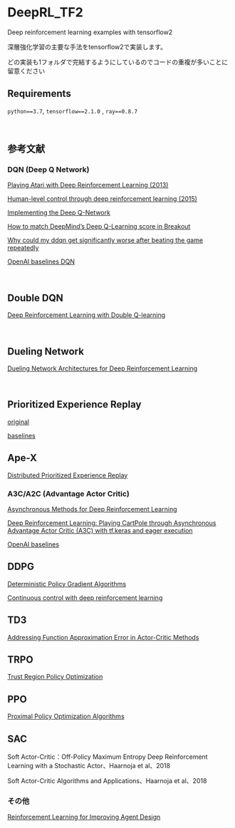 # DeepRL_TF2

Deep reinforcement learning examples with tensorflow2

深層強化学習の主要な手法をtensorflow2で実装します。

どの実装も1フォルダで完結するようにしているのでコードの重複が多いことに留意ください


## Requirements

`python==3.7`, `tensorflow==2.1.0` , `ray==0.8.7`

<br>

## 参考文献

### DQN (Deep Q Network)

[Playing Atari with Deep Reinforcement Learning (2013)](https://arxiv.org/abs/1312.5602)

[Human-level control through deep reinforcement learning (2015)](https://www.nature.com/articles/nature14236.)


[Implementing the Deep Q-Network](https://arxiv.org/pdf/1711.07478.pdf)


[How to match DeepMind’s Deep Q-Learning score in Breakout](https://towardsdatascience.com/tutorial-double-deep-q-learning-with-dueling-network-architectures-4c1b3fb7f756)


[Why could my ddqn get significantly worse after beating the game repeatedly](https://datascience.stackexchange.com/questions/56053/why-could-my-ddqn-get-significantly-worse-after-beating-the-game-repeatedly)

[OpenAI baselines DQN](https://openai.com/blog/openai-baselines-dqn/)

<br>

## Double DQN

[Deep Reinforcement Learning with Double Q-learning](https://arxiv.org/abs/1509.06461)

<br>

## Dueling Network

[Dueling Network Architectures for Deep Reinforcement Learning](https://arxiv.org/abs/1511.06581)

<br>

## Prioritized Experience Replay

[original](https://arxiv.org/abs/1511.05952)

[baselines](https://github.com/openai/baselines/blob/master/baselines/deepq/replay_buffer.py)

## Ape-X

[Distributed Prioritized Experience Replay](https://arxiv.org/pdf/1803.00933.pdf)

### A3C/A2C (Advantage Actor Critic)

[Asynchronous Methods for Deep Reinforcement Learning](https://arxiv.org/abs/1602.01783)

[Deep Reinforcement Learning: Playing CartPole through Asynchronous Advantage Actor Critic (A3C) with tf.keras and eager execution](https://blog.tensorflow.org/2018/07/deep-reinforcement-learning-keras-eager-execution.html)


[OpenAI baselines](https://openai.com/blog/baselines-acktr-a2c/)


## DDPG

[Deterministic Policy Gradient Algorithms](http://proceedings.mlr.press/v32/silver14.pdf)

[Continuous control with deep reinforcement learning](https://arxiv.org/abs/1509.02971)

## TD3

[Addressing Function Approximation Error in Actor-Critic Methods](https://arxiv.org/abs/1802.09477)

## TRPO

[Trust Region Policy Optimization](https://arxiv.org/abs/1502.05477)

## PPO

[Proximal Policy Optimization Algorithms](https://arxiv.org/abs/1707.06347)


## SAC

Soft Actor-Critic：Off-Policy Maximum Entropy Deep Reinforcement Learning with a Stochastic Actor、Haarnoja et al、2018

Soft Actor-Critic Algorithms and Applications、Haarnoja et al、2018


### その他

[Reinforcement Learning for Improving Agent Design](https://arxiv.org/abs/1810.03779)


